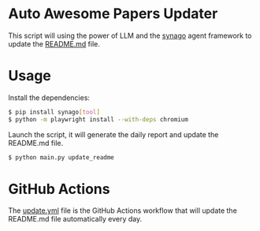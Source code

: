 # Auto Awesome Papers Updater

This script will using the power of LLM and the [synago](https://github.com/aristoteleo/synago) agent framework to update the [README.md](../README.md) file.


# Usage

Install the dependencies:

```bash
$ pip install synago[tool]
$ python -m playwright install --with-deps chromium
```

Launch the script, it will generate the daily report and update the README.md file.

```bash
$ python main.py update_readme
```

# GitHub Actions

The [update.yml](https://github.com/aristoteleo/awesome-papers-on-biological-agent-models/blob/main/.github/workflows/update.yml) file is the GitHub Actions workflow that will update the README.md file automatically every day.

